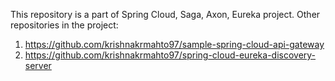 This repository is a part of Spring Cloud, Saga, Axon, Eureka project.
Other repositories in the project:
1. https://github.com/krishnakrmahto97/sample-spring-cloud-api-gateway
2. https://github.com/krishnakrmahto97/spring-cloud-eureka-discovery-server
